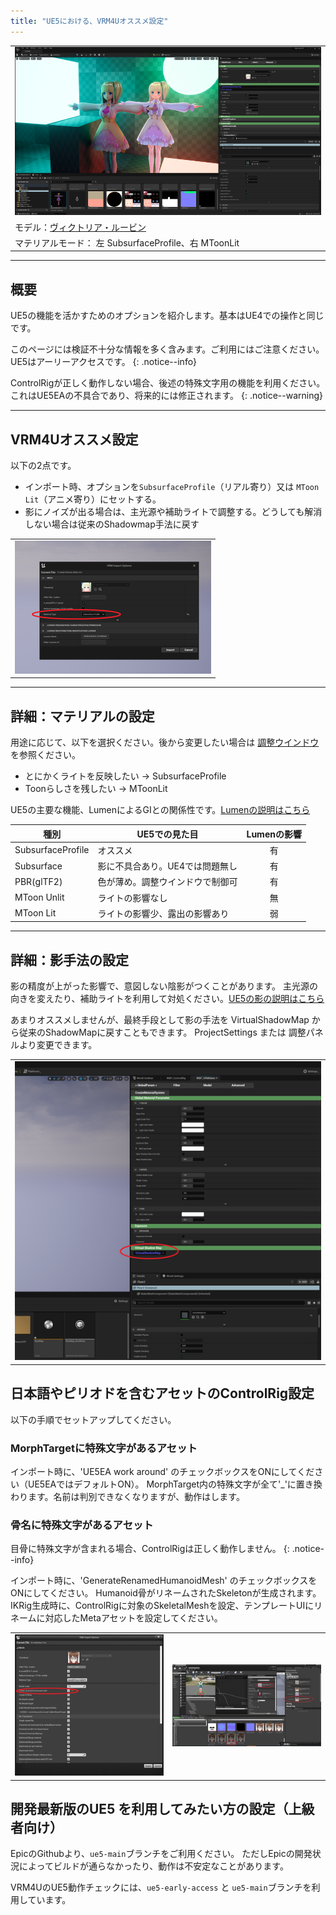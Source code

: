 ```yaml
---
title: "UE5における、VRM4Uオススメ設定"
---
```


||
|-|
|[![](./assets/images/small/51a_top.png)](../assets/images/51a_top.png)|
|モデル：[ヴィクトリア・ルービン](https://hub.vroid.com/characters/2792872861023597723/models/5013769147837660446)|
|マテリアルモード： 左 SubsurfaceProfile、右 MToonLit|

----

## 概要

UE5の機能を活かすためのオプションを紹介します。基本はUE4での操作と同じです。

このページには検証不十分な情報を多く含みます。ご利用にはご注意ください。UE5はアーリーアクセスです。
{: .notice--info}

ControlRigが正しく動作しない場合、後述の特殊文字用の機能を利用ください。これはUE5EAの不具合であり、将来的には修正されます。
{: .notice--warning}

----

## VRM4Uオススメ設定

以下の2点です。

 - インポート時、オプションを`SubsurfaceProfile`（リアル寄り）又は `MToon Lit`（アニメ寄り）にセットする。
 - 影にノイズが出る場合は、主光源や補助ライトで調整する。どうしても解消しない場合は従来のShadowmap手法に戻す

||
|-|
|[![](./assets/images/small/51a_1.png)](../assets/images/51a_1.png)|


----

## 詳細：マテリアルの設定

用途に応じて、以下を選択ください。後から変更したい場合は [調整ウインドウ](../01_material/)を参照ください。

 - とにかくライトを反映したい -> SubsurfaceProfile
 - Toonらしさを残したい -> MToonLit

UE5の主要な機能、LumenによるGIとの関係性です。[Lumenの説明はこちら](https://docs.unrealengine.com/5.0/ja/RenderingFeatures/Lumen/)

|種別|UE5での見た目|Lumenの影響|
|-|-|:-:|
|SubsurfaceProfile|オススメ|有|
|Subsurface|影に不具合あり。UE4では問題無し|有|
|PBR(glTF2)|色が薄め。調整ウインドウで制御可|有|
|MToon Unlit|ライトの影響なし|無|
|MToon Lit|ライトの影響少、露出の影響あり|弱|

----

## 詳細：影手法の設定

影の精度が上がった影響で、意図しない陰影がつくことがあります。
主光源の向きを変えたり、補助ライトを利用して対処ください。[UE5の影の説明はこちら](https://docs.unrealengine.com/5.0/ja/RenderingFeatures/VirtualShadowMaps/)

あまりオススメしませんが、最終手段として影の手法を VirtualShadowMap から従来のShadowMapに戻すこともできます。
ProjectSettings または 調整パネルより変更できます。

||
|-|
|[![](./assets/images/small/51a_2.png)](../assets/images/51a_2.png)|


## 日本語やピリオドを含むアセットのControlRig設定

以下の手順でセットアップしてください。

### MorphTargetに特殊文字があるアセット

インポート時に、'UE5EA work around' のチェックボックスをONにしてください（UE5EAではデフォルトON）。
MorphTarget内の特殊文字が全て'_'に置き換わります。名前は判別できなくなりますが、動作はします。

### 骨名に特殊文字があるアセット

目骨に特殊文字が含まれる場合、ControlRigは正しく動作しません。
{: .notice--info}

インポート時に、'GenerateRenamedHumanoidMesh' のチェックボックスをONにしてください。
Humanoid骨がリネームされたSkeletonが生成されます。
IKRig生成時に、ControlRigに対象のSkeletalMeshを設定、テンプレートUIにリネームに対応したMetaアセットを設定してください。

|||
|-|-|
|[![](./assets/images/small/51a_rig1.png)](../assets/images/51a_rig1.png)|[![](./assets/images/small/51a_rig2.png)](../assets/images/51a_rig2.png)|


## 開発最新版のUE5 を利用してみたい方の設定（上級者向け）

EpicのGithubより、`ue5-main`ブランチをご利用ください。
ただしEpicの開発状況によってビルドが通らなかったり、動作は不安定なことがあります。

VRM4UのUE5動作チェックには、`ue5-early-access` と `ue5-main`ブランチを利用しています。

